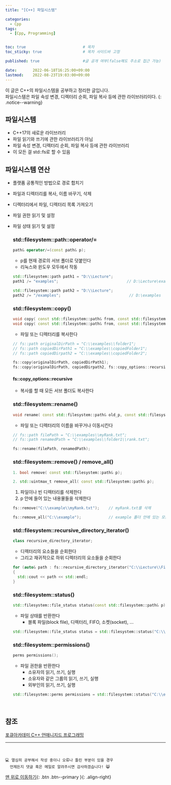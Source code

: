 ```yaml
---
title: "[C++] 파일시스템" 

categories:
  - Cpp
tags:
  - [Cpp, Programming]


toc: true                         # 목차
toc_sticky: true                  # 목차 사이드바 고정

published: true                   #글 공개 여부(false해도 주소로 접근 가능)

date:       2022-06-18T16:25:00+09:00
lastmod:    2022-08-23T19:03:00+09:00
---
```


<!-- description : 25자에서 160자 사이 -->
이 글은 C++의 파일시스템을 공부하고 정리한 글입니다.<br>
파일시스템은 파일 속성 변경, 디렉터리 순회, 파일 복사 등에 관한 라이브러리이다.
{: .notice--warning}

## 파일시스템
- C++17의 새로운 라이브러리
- 파일 읽기와 쓰기에 관한 라이브러리가 아님
- 파일 속성 변경, 디렉터리 순회, 파일 복사 등에 관한 라이브러리
- 이 모든 걸 std::fs로 할 수 있음

## 파일시스템 연산
- 플랫품 공통적인 방법으로 경로 합치기
- 파일과 디렉터리를 복사, 이름 바꾸기, 삭제
- 디렉터리에서 파일, 디렉터리 목록 가져오기
- 파일 권한 읽기 및 설정
- 파일 상태 읽기 및 설정

  ### std::filesystem::path::operator/=

  ```cpp
  path& operator/=(const path& p);
  ```

  - p를 현재 경로의 서브 폴더로 덧붙인다
  - 리눅스와 윈도우 모두에서 작동

  ```cpp
  std::filesystem::path path1 = "D:\\Lecture";
  path1 /= "examples";                              // D:\Lecture\examples
  
  std::filesystem::path path2 = "D:\\Lecture";
  path2 /= "/examples";                              // D:\examples
  ```

  ### std::filesystem::copy()

  ```cpp
  void copy( const std::filesystem::path& from, const std::filesystem::path& to );
  void copy( const std::filesystem::path& from, const std::filesystem::path& to, std::filesystem::copy_options options );
  ```

  - 파일 또는 디렉터리를 복사한다

  ```cpp
  // fs::path originalDirPath = "C:\\examples\\folder1";
  // fs::path copiedDirPath1 = "C:\\examples\\copiedFolder1";
  // fs::path copiedDirpath2 = "C:\\examples\\copiedFolder2";

  fs::copy(originalDirPath, copiedDirPath1);                                // 디렉터리 복사 (비재귀적으로)
  fs::copy(originalDirPath, copiedDirpath2, fs::copy_options::recursive);   // 디렉터리 복사 (재귀적으로)
  ```

  #### fs::copy_options::recursive
  - 복사를 할 때 모든 서브 폴더도 복사한다

  ### std::filesystem::rename()

  ```cpp
  void rename( const std::filesystem::path& old_p, const std::filesystem::path& new_p );
  ```

  - 파일 또는 디렉터리의 이름을 바꾸거나 이동시킨다

  ```cpp
  // fs::path filePath = "C:\\examples\\myRank.txt";
  // fs::path renamedPath = "C:\\examples\\folder1\\rank.txt";

  fs::rename(filePath, renamedPath);
  ```

  ### std::filesystem::remove() / remove_all()

  ```cpp
  1. bool remove( const std::filesystem::path& p);

  2. std::uintmax_t remove_all( const std::filesystem::path& p);
  ```

  1. 파일이나 빈 디렉터리를 삭제한다
  2. p 안에 들어 있는 내용물들을 삭제한다

  ```cpp
  fs::remove("C:\\example\\myRank.txt");    // myRank.txt를 삭제

  fs::remove_all("C:\\example");            // example 폴더 안에 있는 모든 것을 삭제
  ```

  ### std::filesystem::recursive_directory_iterator()

  ```cpp
  class recursive_directory_iterator;
  ```

  - 디렉터리의 요소들을 순회한다
  - 그리고 재귀적으로 하위 디렉터리의 요소들을 순회한다

  ```cpp
  for (auto& path : fs::recursive_directory_iterator("C:\\Lecture\\FilesystemExample"))
  {
    std::cout << path << std::endl;
  }
  ```

  ### std::filesystem::status()

  ```cpp
  std::filesystem::file_status status(const std::filesystem::path& p);
  ```

  - 파일 상태를 반환한다
    - 블록 파일(block file), 디렉터리, FIFO, 소켓(socket), ...

  ```cpp
  std::filesystem::file_status status = std::filesystem::status("C:\\example");
  ```

  ### std::filesystem::permissions()

  ```cpp
  perms permissions();
  ```

  - 파일 권한을 반환한다
    - 소유자의 읽기, 쓰기, 실행
    - 소유자와 같은 그룹의 읽기, 쓰기, 실행
    - 외부인의 읽기, 쓰기, 실행

  ```cpp
  std::filesystem::perms permissions = std::filesystem::status("C:\\examples\\folder1\\rank.txt").permissions();
  ```

<br>

## 참조
[포큐아카데미 C++ 언매니지드 프로그래밍](https://pocu-ko.teachable.com/p/comp3200)

***
<br>

    💻 열심히 공부해서 작성 중이니 오류나 틀린 부분이 있을 경우 
      언제든지 댓글 혹은 메일로 알려주시면 감사하겠습니다! 😸


[맨 위로 이동하기](#){: .btn .btn--primary }{: .align-right}